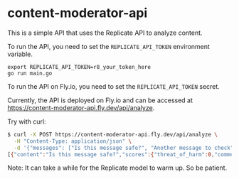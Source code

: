 # content-moderator-api

This is a simple API that uses the Replicate API to analyze content.

To run the API, you need to set the `REPLICATE_API_TOKEN` environment variable.

```
export REPLICATE_API_TOKEN=r8_your_token_here
go run main.go
```

To run the API on Fly.io, you need to set the `REPLICATE_API_TOKEN` secret.

Currently, the API is deployed on Fly.io and can be accessed at https://content-moderator-api.fly.dev/api/analyze.

Try with curl:

```bash
$ curl -X POST https://content-moderator-api.fly.dev/api/analyze \
  -H "Content-Type: application/json" \
  -d '{"messages": ["Is this message safe?", "Another message to check"]}'
[{"content":"Is this message safe?","scores":{"threat_of_harm":0,"commercial_solicitation":0},"is_safe":true},{"content":"Another message to check","scores":{"threat_of_harm":0,"commercial_solicitation":0},"is_safe":true}]
```

Note: It can take a while for the Replicate model to warm up. So be patient.
